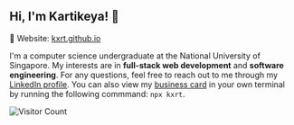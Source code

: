 ## Hi, I'm Kartikeya! 🤩

🔗 Website: [kxrt.github.io](https://kxrt.github.io)

I'm a computer science undergraduate at the National University of Singapore. My interests are in **full-stack web development** and **software engineering**. For any questions, feel free to reach out to me through my [LinkedIn profile](https://www.linkedin.com/in/kvrtikeya). You can also view my [business card](https://github.com/kxrt/business-card) in your own terminal by running the following commmand: `npx kxrt`.

![Visitor Count](https://komarev.com/ghpvc/?username=kxrt&label=Profile%20views&color=0e75b6&style=flat)
